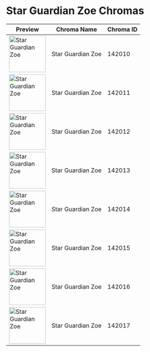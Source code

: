 # Star Guardian Zoe Chromas

| Preview | Chroma Name | Chroma ID |
|---|---|---|
| <img src='https://raw.communitydragon.org/latest/plugins/rcp-be-lol-game-data/global/default/v1/champion-chroma-images/142/142010.png' alt='Star Guardian Zoe' width='100'> | Star Guardian Zoe | 142010 |
| <img src='https://raw.communitydragon.org/latest/plugins/rcp-be-lol-game-data/global/default/v1/champion-chroma-images/142/142011.png' alt='Star Guardian Zoe' width='100'> | Star Guardian Zoe | 142011 |
| <img src='https://raw.communitydragon.org/latest/plugins/rcp-be-lol-game-data/global/default/v1/champion-chroma-images/142/142012.png' alt='Star Guardian Zoe' width='100'> | Star Guardian Zoe | 142012 |
| <img src='https://raw.communitydragon.org/latest/plugins/rcp-be-lol-game-data/global/default/v1/champion-chroma-images/142/142013.png' alt='Star Guardian Zoe' width='100'> | Star Guardian Zoe | 142013 |
| <img src='https://raw.communitydragon.org/latest/plugins/rcp-be-lol-game-data/global/default/v1/champion-chroma-images/142/142014.png' alt='Star Guardian Zoe' width='100'> | Star Guardian Zoe | 142014 |
| <img src='https://raw.communitydragon.org/latest/plugins/rcp-be-lol-game-data/global/default/v1/champion-chroma-images/142/142015.png' alt='Star Guardian Zoe' width='100'> | Star Guardian Zoe | 142015 |
| <img src='https://raw.communitydragon.org/latest/plugins/rcp-be-lol-game-data/global/default/v1/champion-chroma-images/142/142016.png' alt='Star Guardian Zoe' width='100'> | Star Guardian Zoe | 142016 |
| <img src='https://raw.communitydragon.org/latest/plugins/rcp-be-lol-game-data/global/default/v1/champion-chroma-images/142/142017.png' alt='Star Guardian Zoe' width='100'> | Star Guardian Zoe | 142017 |
